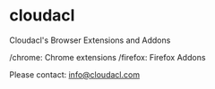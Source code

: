 # cloudacl
Cloudacl's Browser Extensions and Addons

/chrome: Chrome extensions
/firefox: Firefox Addons

Please contact: info@cloudacl.com
